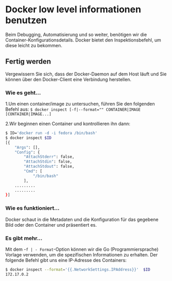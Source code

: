 # Docker low level informationen benutzen

Beim Debugging, Automatisierung und so weiter, benötigen wir die Container-Konfigurationsdetails. Docker bietet den Inspektionsbefehl, um diese leicht zu bekommen.

## Fertig werden

Vergewissern Sie sich, dass der Docker-Daemon auf dem Host läuft und Sie können über den Docker-Client eine Verbindung herstellen.

### Wie es geht…

1.Um einen container/image zu untersuchen, führen Sie den folgenden Befehl aus:
`$ docker inspect [-f|--format="" CONTAINER|IMAGE [CONTAINER|IMAGE...]`

2.Wir beginnen einen Container und kontrollieren ihn dann:

```sh
$ ID='docker run -d -i fedora /bin/bash'
$ docker inspect $ID
[{
    "Args": [],
    "Config": {
        "AttachStderr": false,
        "AttachStdin": false,
        "AttachStdout": false,
        "Cmd": [
            "/bin/bash"
        ],
    .........
    .........
}]
```

### Wie es funktioniert…

Docker schaut in die Metadaten und die Konfiguration für das gegebene Bild oder den Container und präsentiert es.

### Es gibt mehr…

Mit dem -`f | - Format`-Option können wir die Go (Programmiersprache) Vorlage verwenden, um die spezifischen Informationen zu erhalten. Der folgende Befehl gibt uns eine IP-Adresse des Containers:

```sh
$ docker inspect --format='{{.NetworkSettings.IPAddress}}'  $ID
172.17.0.2
```
